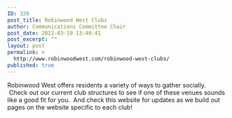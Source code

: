 ```yaml
---
ID: 320
post_title: Robinwood West Clubs
author: Communications Committee Chair
post_date: 2012-03-19 13:40:41
post_excerpt: ""
layout: post
permalink: >
  http://www.robinwoodwest.com/robinwood-west-clubs/
published: true
---
```

Robinwood West offers residents a variety of ways to gather socially.  Check out our current club structures to see if one of these venues sounds like a good fit for you.  And check this website for updates as we build out pages on the website specific to each club!